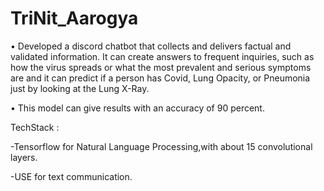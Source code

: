 # TriNit_Aarogya
• Developed a discord chatbot that collects and delivers factual and validated information. It can create answers to
frequent inquiries, such as how the virus spreads or what the most prevalent and serious symptoms are and it can
predict if a person has Covid, Lung Opacity, or Pneumonia just by looking at the Lung X-Ray.

• This model can give results with an accuracy of 90 percent.

TechStack :

-Tensorflow for Natural Language Processing,with about 15 convolutional layers.

-USE for text communication.


